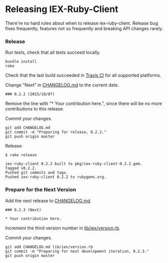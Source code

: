 # Releasing IEX-Ruby-Client

There're no hard rules about when to release iex-ruby-client. Release bug fixes frequently, features not so frequently and breaking API changes rarely.

### Release

Run tests, check that all tests succeed locally.

```
bundle install
rake
```

Check that the last build succeeded in [Travis CI](https://travis-ci.com/github/dblock/iex-ruby-client) for all supported platforms.

Change "Next" in [CHANGELOG.md](CHANGELOG.md) to the current date.

```
### 0.2.2 (2015/10/07)
```

Remove the line with "* Your contribution here.", since there will be no more contributions to this release.

Commit your changes.

```
git add CHANGELOG.md
git commit -m "Preparing for release, 0.2.2."
git push origin master
```

Release.

```
$ rake release

iex-ruby-client 0.2.2 built to pkg/iex-ruby-client-0.2.2.gem.
Tagged v0.2.2.
Pushed git commits and tags.
Pushed iex-ruby-client 0.2.2 to rubygems.org.
```

### Prepare for the Next Version

Add the next release to [CHANGELOG.md](CHANGELOG.md).

```
### 0.2.3 (Next)

* Your contribution here.
```

Increment the third version number in [lib/iex/version.rb](lib/iex/version.rb).

Commit your changes.

```
git add CHANGELOG.md lib/iex/version.rb
git commit -m "Preparing for next development iteration, 0.2.3."
git push origin master
```
